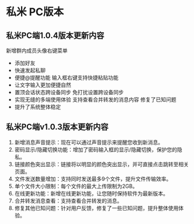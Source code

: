 # 私米 PC版本



## 私米PC端1.0.4版本更新内容

新增群内成员头像右键菜单
- 添加好友
- 快速发起私聊
- 便捷@提醒功能
输入框右键支持快捷粘贴功能
- 让文字输入更加便捷自然
- 置顶会话状态跨设备同步
免打扰设置跨设备同步
- 实现无缝的多端使用体验
支持查看合并转发的消息内容
修复了已知问题
- 提升了系统整体稳定

## 私米PC端v1.0.3版本更新内容
1. 新增消息声音提示：现在可以通过声音提示来提醒您收到新消息。
2. 密码显示/隐藏切换功能：增加了密码输入框的显示/隐藏切换，保护您的隐私。
3. 链接颜色突出显示：链接将以明显的颜色突出显示，并可直接点击跳转至相关页面。
4. 文件发送数量增加：支持同时发送最多9个文件，提升文件传输效率。
5. 单个文件大小限制：每个文件的最大上传限制为2GB。
6. 在线更新功能：新增在线更新功能，让您随时保持软件为最新版本。
7. 合并转发消息查看：支持查看合并转发的消息。
8. 修复其他已知问题：针对用户反馈，修复了一些已知问题，提升整体使用体验。
